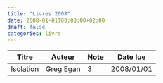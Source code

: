 ```yaml
---
title: "Livres 2008"
date: 2008-01-01T00:00:00+02:00
draft: false
categories: livre
---
```


| Titre      | Auteur | Note | Date lue |
| ----------- | ----------- | ----------- | ----------- |
|Isolation|	Greg Egan|	3|	2008/01/01|